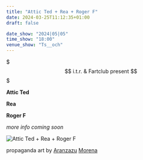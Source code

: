```yaml
---
title: "Attic Ted + Rea + Roger F"
date: 2024-03-25T11:12:35+01:00
draft: false

date_show: "2024|05|05"
time_show: "18:00"
venue_show: "Ts__och"
---
```


$$$ i.t.r. & Fartclub present $$$

**Attic Ted**

**Rea**

**Roger F**

_more info coming soon_

![Attic Ted + Rea + Roger F](../../posters/2024-05-05.jpg)

propaganda art by [Aranzazu](https://aranzazumoena.com/) [Morena](https://www.instagram.com/aranzazumoena)
